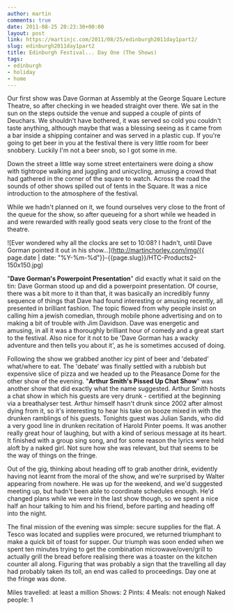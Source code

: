 ```yaml
---
author: martin
comments: true
date: 2011-08-25 20:23:30+00:00
layout: post
link: https://martinjc.com/2011/08/25/edinburgh2011day1part2/
slug: edinburgh2011day1part2
title: Edinburgh Festival... Day One (The Shows)
tags:
- edinburgh
- holiday
- home
---
```


Our first show was Dave Gorman at Assembly at the George Square Lecture Theatre, so after checking in we headed straight over there. We sat in the sun on the steps outside the venue and supped a couple of pints of Deuchars. We shouldn't have bothered, it was served so cold you couldn't taste anything, although maybe that was a blessing seeing as it came from a bar inside a shipping container and was served in a plastic cup. If you're going to get beer in you at the festival there is very little room for beer snobbery. Luckily I'm not a beer snob, so I got some in me.

Down the street a little way some street entertainers were doing a show with tightrope walking and juggling and unicycling, amusing a crowd that had gathered in the corner of the square to watch. Across the road the sounds of other shows spilled out of tents in the Square. It was a nice introduction to the atmosphere of the festival.

While we hadn't planned on it, we found ourselves very close to the front of the queue for the show, so after queueing for a short while we headed in and were rewarded with really good seats very close to the front of the theatre.

![Ever wondered why all the clocks are set to 10:08? I hadn't, until Dave Gorman pointed it out in his show...](http://martinchorley.com/img/{{ page.date | date: "%Y-%m-%d"}}-{{page.slug}}/HTC-Products2-150x150.jpg)

"**Dave Gorman's Powerpoint Presentation**" did exactly what it said on the tin: Dave Gorman stood up and did a powerpoint presentation. Of course, there was a bit more to it than that, it was basically an incredibly funny sequence of things that Dave had found interesting or amusing recently, all presented in brilliant fashion. The topic flowed from why people insist on calling him a jewish comedian, through mobile phone advertising and on to making a bit of trouble with Jim Davidson. Dave was energetic and amusing, in all it was a thoroughly brilliant hour of comedy and a great start to the festival. Also nice for it not to be 'Dave Gorman has a wacky adventure and then tells you about it', as he is sometimes accused of doing.

Following the show we grabbed another icy pint of beer and 'debated' what/where to eat. The 'debate' was finally settled with a rubbish but expensive slice of pizza and we headed up to the Pleasance Dome for the other show of the evening. "**Arthur Smith's Pissed Up Chat Show**" was another show that did exactly what the name suggested. Arthur Smith hosts a chat show in which his guests are very drunk - certified at the beginning via a breathalyser test. Arthur himself hasn't drunk since 2002 after almost dying from it, so it's interesting to hear his take on booze mixed in with the drunken ramblings of his guests. Tonights guest was Julian Sands, who did a very good line in drunken recitation of Harold Pinter poems. It was another really great hour of laughing, but with a kind of serious message at its heart. It finished with a group sing song, and for some reason the lyrics were held aloft by a naked girl. Not sure how she was relevant, but that seems to be the way of things on the fringe.

Out of the gig, thinking about heading off to grab another drink, evidently having not learnt from the moral of the show, and we're surprised by Walter appearing from nowhere. He was up for the weekend, and we'd suggested meeting up, but hadn't been able to coordinate schedules enough. He'd changed plans while we were in the last show though, so we spent a nice half an hour talking to him and his friend, before parting and heading off into the night.

The final mission of the evening was simple: secure supplies for the flat. A Tesco was located and supplies were procured, we returned triumphant to make a quick bit of toast for supper. Our triumph was soon ended when we spent ten minutes trying to get the combination microwave/oven/grill to actually grill the bread before realising there was a toaster on the kitchen counter all along. Figuring that was probably a sign that the travelling all day had probably taken its toll, an end was called to proceedings. Day one at the fringe was done.

Miles travelled: at least a million
Shows: 2
Pints: 4
Meals: not enough
Naked people: 1
